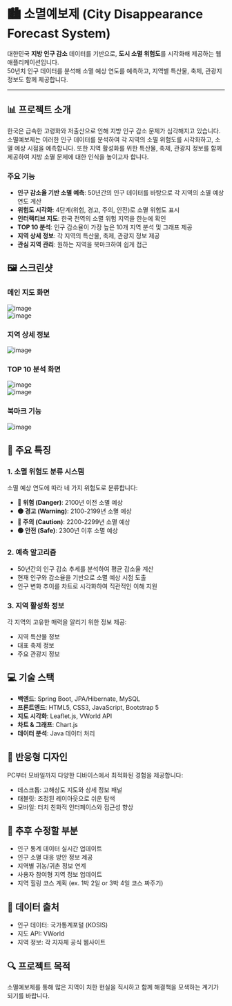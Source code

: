 # 🏙️ 소멸예보제 (City Disappearance Forecast System)
대한민국 **지방 인구 감소** 데이터를 기반으로, **도시 소멸 위험도**를 시각화해 제공하는 웹 애플리케이션입니다.  
50년치 인구 데이터를 분석해 소멸 예상 연도를 예측하고, 지역별 특산물, 축제, 관광지 정보도 함께 제공합니다.

---

## 📊 프로젝트 소개

한국은 급속한 고령화와 저출산으로 인해 지방 인구 감소 문제가 심각해지고 있습니다. 소멸예보제는 이러한 인구 데이터를 분석하여 각 지역의 소멸 위험도를 시각화하고, 소멸 예상 시점을 예측합니다. 또한 지역 활성화를 위한 특산물, 축제, 관광지 정보를 함께 제공하여 지방 소멸 문제에 대한 인식을 높이고자 합니다.

### 주요 기능

- **인구 감소율 기반 소멸 예측**: 50년간의 인구 데이터를 바탕으로 각 지역의 소멸 예상 연도 계산
- **위험도 시각화**: 4단계(위험, 경고, 주의, 안전)로 소멸 위험도 표시
- **인터랙티브 지도**: 한국 전역의 소멸 위험 지역을 한눈에 확인
- **TOP 10 분석**: 인구 감소율이 가장 높은 10개 지역 분석 및 그래프 제공
- **지역 상세 정보**: 각 지역의 특산물, 축제, 관광지 정보 제공
- **관심 지역 관리**: 원하는 지역을 북마크하여 쉽게 접근

## 🖼️ 스크린샷

### 메인 지도 화면
![image](https://github.com/user-attachments/assets/7aa2d989-88d3-4d01-b732-09deddaa3cd1)
<br>
![image](https://github.com/user-attachments/assets/2f071d17-2a0a-44da-8173-1cf602c3235e)




### 지역 상세 정보
![image](https://github.com/user-attachments/assets/f3d88e2c-f2f0-443a-a66d-7907a3263263)


### TOP 10 분석 화면
![image](https://github.com/user-attachments/assets/d074cc2f-2018-4510-ba99-84d1531a336c)
<br>
![image](https://github.com/user-attachments/assets/bff2b57f-2434-46a6-9ea6-ce9f2c372058)



### 북마크 기능
![image](https://github.com/user-attachments/assets/0efdee1d-60f7-48f7-b542-0af090567ffe)

## 🌟 주요 특징

### 1. 소멸 위험도 분류 시스템

소멸 예상 연도에 따라 네 가지 위험도로 분류합니다:

- **🔴 위험 (Danger)**: 2100년 이전 소멸 예상
- **🟡 경고 (Warning)**: 2100-2199년 소멸 예상
- **🔵 주의 (Caution)**: 2200-2299년 소멸 예상
- **🟢 안전 (Safe)**: 2300년 이후 소멸 예상

### 2. 예측 알고리즘

- 50년간의 인구 감소 추세를 분석하여 평균 감소율 계산
- 현재 인구와 감소율을 기반으로 소멸 예상 시점 도출
- 인구 변화 추이를 차트로 시각화하여 직관적인 이해 지원

### 3. 지역 활성화 정보

각 지역의 고유한 매력을 알리기 위한 정보 제공:
- 지역 특산물 정보
- 대표 축제 정보
- 주요 관광지 정보

## 💻 기술 스택

- **백엔드**: Spring Boot, JPA/Hibernate, MySQL
- **프론트엔드**: HTML5, CSS3, JavaScript, Bootstrap 5
- **지도 시각화**: Leaflet.js, VWorld API
- **차트 & 그래프**: Chart.js
- **데이터 분석**: Java 데이터 처리

## 📱 반응형 디자인

PC부터 모바일까지 다양한 디바이스에서 최적화된 경험을 제공합니다:
- 데스크톱: 고해상도 지도와 상세 정보 패널
- 태블릿: 조정된 레이아웃으로 쉬운 탐색
- 모바일: 터치 친화적 인터페이스와 접근성 향상

## 🌱 추후 수정할 부분

- 인구 통계 데이터 실시간 업데이트
- 인구 소멸 대응 방안 정보 제공
- 지역별 귀농/귀촌 정보 연계
- 사용자 참여형 지역 정보 업데이트
- 지역 힐링 코스 계획 (ex. 1박 2일 or 3박 4일 코스 짜주기)

## 📝 데이터 출처

- 인구 데이터: 국가통계포털 (KOSIS)
- 지도 API: VWorld
- 지역 정보: 각 지자체 공식 웹사이트



## 🔍 프로젝트 목적

소멸예보제를 통해 많은 지역이 처한 현실을 직시하고 함께 해결책을 모색하는 계기가 되기를 바랍니다.
